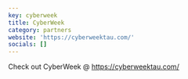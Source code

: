 ```yaml
---
key: cyberweek
title: CyberWeek
category: partners
website: 'https://cyberweektau.com/'
socials: []
---
```


Check out CyberWeek @ https://cyberweektau.com/
